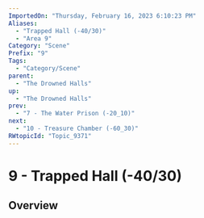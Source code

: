 ```yaml
---
ImportedOn: "Thursday, February 16, 2023 6:10:23 PM"
Aliases:
  - "Trapped Hall (-40/30)"
  - "Area 9"
Category: "Scene"
Prefix: "9"
Tags:
  - "Category/Scene"
parent:
  - "The Drowned Halls"
up:
  - "The Drowned Halls"
prev:
  - "7 - The Water Prison (-20_10)"
next:
  - "10 - Treasure Chamber (-60_30)"
RWtopicId: "Topic_9371"
---
```

# 9 - Trapped Hall (-40/30)
## Overview
